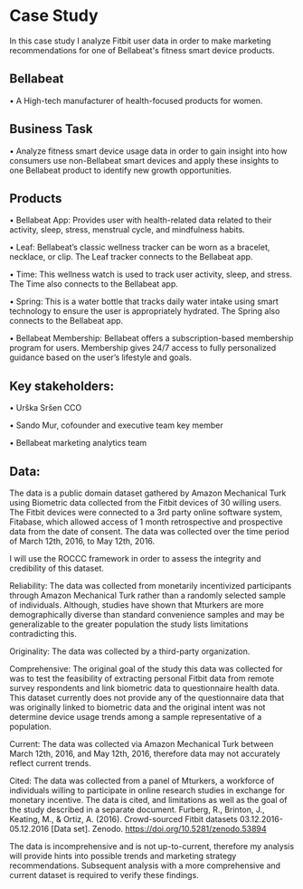 # Case Study

  In this case study I analyze Fitbit user data in order to make marketing recommendations for one of Bellabeat's fitness smart device products.



## Bellabeat

  •	A High-tech manufacturer of health-focused products for women.




## Business Task

  •	Analyze fitness smart device usage data in order to gain insight into how consumers use non-Bellabeat smart devices and apply these insights to one Bellabeat product to identify new growth opportunities.
  




## Products
  
  •	Bellabeat App: Provides user with health-related data related to their activity, sleep, stress, menstrual cycle, and mindfulness habits.
  
  •	Leaf: Bellabeat’s classic wellness tracker can be worn as a bracelet, necklace, or clip.  The Leaf tracker connects to the Bellabeat app.
  
  •	Time: This wellness watch is used to track user activity, sleep, and stress.  The Time also connects to the Bellabeat app.
  
  •	Spring: This is a water bottle that tracks daily water intake using smart technology to ensure the user is appropriately hydrated.  The Spring also connects to the Bellabeat app.
  
  •	Bellabeat Membership: Bellabeat offers a subscription-based membership program for users.  Membership gives 24/7 access to fully personalized guidance based on the user’s lifestyle and goals.



  
## Key stakeholders: 

  •	Urška Sršen CCO
  
  •	Sando Mur, cofounder and executive team key member
  
  •	Bellabeat marketing analytics team



## Data:

  
The data is a public domain dataset gathered by Amazon Mechanical Turk using Biometric data collected from the Fitbit devices of 30 willing users.  The Fitbit devices were connected to a 3rd party online software  system, Fitabase, which allowed access of 1 month retrospective and prospective data from the date of consent.  The data was collected over the time period of March 12th, 2016, to May 12th, 2016.
  
I will use the ROCCC framework in order to assess the integrity and credibility of this dataset.

Reliability: The data was collected from monetarily incentivized participants through Amazon Mechanical Turk rather than a randomly selected sample of individuals.  Although, studies have shown that Mturkers are more demographically diverse than standard convenience samples and may be generalizable to the greater population the study lists limitations contradicting this.

Originality: The data was collected by a third-party organization.

Comprehensive: The original goal of the study this data was collected for was to test the feasibility of extracting personal Fitbit data from remote survey respondents and link biometric data to questionnaire health data. 
 This dataset currently does not provide any of the questionnaire data that was originally linked to biometric data and the original intent was not determine device usage trends among a sample representative of a population.

Current: The data was collected via Amazon Mechanical Turk between March 12th, 2016, and May 12th, 2016, therefore data may not accurately reflect current trends.

Cited: The data was collected from a panel of Mturkers, a workforce of individuals willing to participate in online research studies in exchange for monetary incentive.  The data is cited, and limitations as well as the goal of the study described in a separate document.  Furberg, R., Brinton, J., Keating, M., & Ortiz, A. (2016). Crowd-sourced Fitbit datasets 03.12.2016-05.12.2016 [Data set]. Zenodo. https://doi.org/10.5281/zenodo.53894

The data is incomprehensive and is not up-to-current, therefore my analysis will provide hints into possible trends and marketing strategy recommendations.  Subsequent analysis with a more comprehensive and current dataset is required to verify these findings.
 

